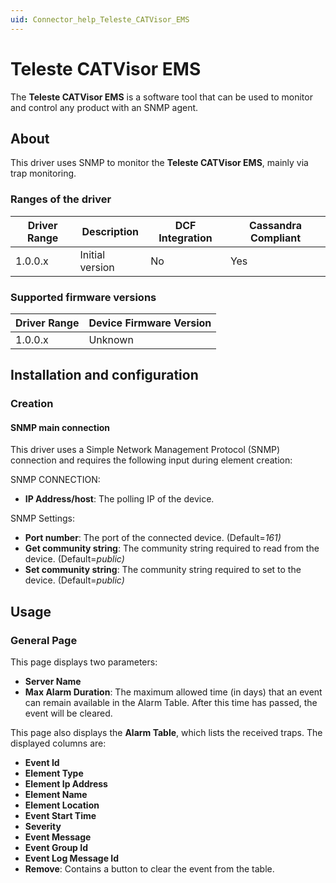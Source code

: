 ```yaml
---
uid: Connector_help_Teleste_CATVisor_EMS
---
```


# Teleste CATVisor EMS

The **Teleste CATVisor EMS** is a software tool that can be used to monitor and control any product with an SNMP agent.

## About

This driver uses SNMP to monitor the **Teleste CATVisor EMS**, mainly via trap monitoring.

### Ranges of the driver

| **Driver Range** | **Description** | **DCF Integration** | **Cassandra Compliant** |
|------------------|-----------------|---------------------|-------------------------|
| 1.0.0.x          | Initial version | No                  | Yes                     |

### Supported firmware versions

| **Driver Range** | **Device Firmware Version** |
|------------------|-----------------------------|
| 1.0.0.x          | Unknown                     |

## Installation and configuration

### Creation

#### SNMP main connection

This driver uses a Simple Network Management Protocol (SNMP) connection and requires the following input during element creation:

SNMP CONNECTION:

- **IP Address/host**: The polling IP of the device.

SNMP Settings:

- **Port number**: The port of the connected device. (Default=*161)*
- **Get community string**: The community string required to read from the device. (Default=*public)*
- **Set community string**: The community string required to set to the device. (Default=*public)*

## Usage

### General Page

This page displays two parameters:

- **Server Name**
- **Max Alarm Duration**: The maximum allowed time (in days) that an event can remain available in the Alarm Table. After this time has passed, the event will be cleared.

This page also displays the **Alarm Table**, which lists the received traps. The displayed columns are:

- **Event Id**
- **Element Type**
- **Element Ip Address**
- **Element Name**
- **Element Location**
- **Event Start Time**
- **Severity**
- **Event Message**
- **Event Group Id**
- **Event Log Message Id**
- **Remove**: Contains a button to clear the event from the table.
